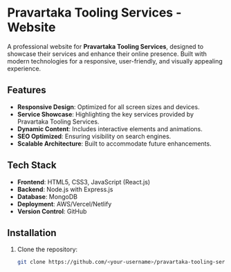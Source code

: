 # Pravartaka Tooling Services - Website

A professional website for **Pravartaka Tooling Services**, designed to showcase their services and enhance their online presence. Built with modern technologies for a responsive, user-friendly, and visually appealing experience.

## Features

- **Responsive Design**: Optimized for all screen sizes and devices.
- **Service Showcase**: Highlighting the key services provided by Pravartaka Tooling Services.
- **Dynamic Content**: Includes interactive elements and animations.
- **SEO Optimized**: Ensuring visibility on search engines.
- **Scalable Architecture**: Built to accommodate future enhancements.

## Tech Stack

- **Frontend**: HTML5, CSS3, JavaScript (React.js)
- **Backend**: Node.js with Express.js
- **Database**: MongoDB
- **Deployment**: AWS/Vercel/Netlify
- **Version Control**: GitHub

## Installation

1. Clone the repository:
   ```bash
   git clone https://github.com/<your-username>/pravartaka-tooling-services-website.git
